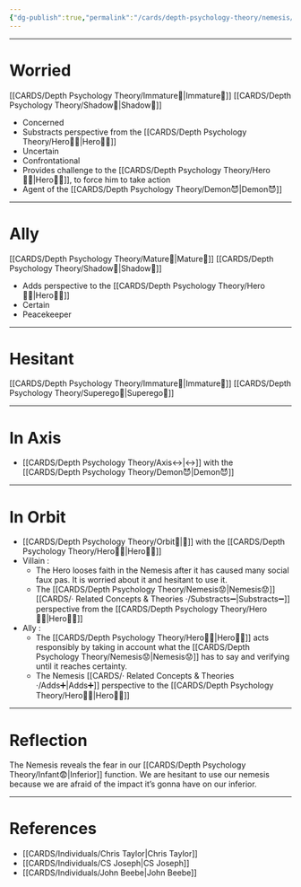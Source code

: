 ```yaml
---
{"dg-publish":true,"permalink":"/cards/depth-psychology-theory/nemesis/","created":"2022-12-27T22:26:23.610+01:00","updated":"2023-05-08T21:06:38.834+02:00"}
---
```


---
# Worried 
[[CARDS/Depth Psychology Theory/Immature🐇\|Immature🐇]] [[CARDS/Depth Psychology Theory/Shadow👤\|Shadow👤]] 
- Concerned
- Substracts perspective from the [[CARDS/Depth Psychology Theory/Hero🦸‍♂️\|Hero🦸‍♂️]] 
- Uncertain
- Confrontational
- Provides challenge to the [[CARDS/Depth Psychology Theory/Hero🦸‍♂️\|Hero🦸‍♂️]], to force him to take action  
- Agent of the [[CARDS/Depth Psychology Theory/Demon😈\|Demon😈]] 

---
# Ally
[[CARDS/Depth Psychology Theory/Mature🐢\|Mature🐢]] [[CARDS/Depth Psychology Theory/Shadow👤\|Shadow👤]] 
- Adds perspective to the [[CARDS/Depth Psychology Theory/Hero🦸‍♂️\|Hero🦸‍♂️]] 
- Certain 
- Peacekeeper

---
# Hesitant 
[[CARDS/Depth Psychology Theory/Immature🐇\|Immature🐇]] [[CARDS/Depth Psychology Theory/Superego👹\|Superego👹]] 

---
# In Axis 
- [[CARDS/Depth Psychology Theory/Axis↔️\|↔️]] with the [[CARDS/Depth Psychology Theory/Demon😈\|Demon😈]] 
---
# In Orbit 
- [[CARDS/Depth Psychology Theory/Orbit🔄\|💫]] with the [[CARDS/Depth Psychology Theory/Hero🦸‍♂️\|Hero🦸‍♂️]] 
- Villain : 
	- The Hero looses faith in the Nemesis after it has caused many social faux pas. It is worried about it and hesitant to use it.  
	- The [[CARDS/Depth Psychology Theory/Nemesis😟\|Nemesis😟]] [[CARDS/· Related Concepts & Theories ·/Substracts➖\|Substracts➖]] perspective from the [[CARDS/Depth Psychology Theory/Hero🦸‍♂️\|Hero🦸‍♂️]] 
- Ally : 
	- The [[CARDS/Depth Psychology Theory/Hero🦸‍♂️\|Hero🦸‍♂️]] acts responsibly by taking in account what the [[CARDS/Depth Psychology Theory/Nemesis😟\|Nemesis😟]] has to say and verifying until it reaches certainty. 
	- The Nemesis [[CARDS/· Related Concepts & Theories ·/Adds➕\|Adds➕]] perspective to the [[CARDS/Depth Psychology Theory/Hero🦸‍♂️\|Hero🦸‍♂️]]
--- 
# Reflection 
The Nemesis reveals the fear in our [[CARDS/Depth Psychology Theory/Infant😨\|Inferior]] function. 
We are hesitant to use our nemesis because we are afraid of the impact it’s gonna have on our inferior. 

---
# References 
- [[CARDS/Individuals/Chris Taylor\|Chris Taylor]]
- [[CARDS/Individuals/CS Joseph\|CS Joseph]] 
- [[CARDS/Individuals/John Beebe\|John Beebe]] 
